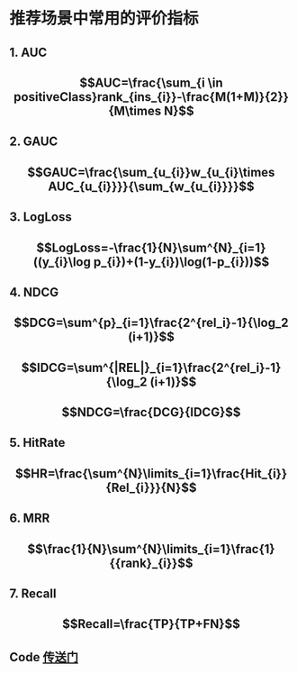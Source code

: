 # 推荐场景中常用的评价指标

## 1. AUC

## $$AUC=\frac{\sum_{i \in positiveClass}rank_{ins_{i}}-\frac{M(1+M)}{2}}{M\times N}$$

## 2. GAUC

##  $$GAUC=\frac{\sum_{u_{i}}w_{u_{i}\times AUC_{u_{i}}}}{\sum_{w_{u_{i}}}}$$

## 3. LogLoss

## $$LogLoss=-\frac{1}{N}\sum^{N}_{i=1}((y_{i}\log p_{i})+(1-y_{i})\log(1-p_{i}))$$

## 4. NDCG

## $$DCG=\sum^{p}_{i=1}\frac{2^{rel_i}-1}{\log_2 (i+1)}$$

## $$IDCG=\sum^{|REL|}_{i=1}\frac{2^{rel_i}-1}{\log_2 (i+1)}$$

## $$NDCG=\frac{DCG}{IDCG}$$

## 5. HitRate

## $$HR=\frac{\sum^{N}\limits_{i=1}\frac{Hit_{i}}{Rel_{i}}}{N}$$

## 6. MRR

## $$\frac{1}{N}\sum^{N}\limits_{i=1}\frac{1}{{rank}_{i}}$$

## 7. Recall

## $$Recall=\frac{TP}{TP+FN}$$

## Code [传送门](https://github.com/QinHsiu/Torch-RecHub/blob/main/torch_rechub/basic/metric.py)
